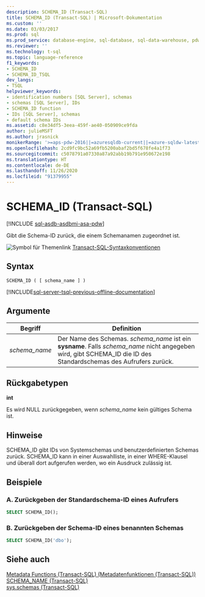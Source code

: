 ```yaml
---
description: SCHEMA_ID (Transact-SQL)
title: SCHEMA_ID (Transact-SQL) | Microsoft-Dokumentation
ms.custom: ''
ms.date: 03/03/2017
ms.prod: sql
ms.prod_service: database-engine, sql-database, sql-data-warehouse, pdw
ms.reviewer: ''
ms.technology: t-sql
ms.topic: language-reference
f1_keywords:
- SCHEMA_ID
- SCHEMA_ID_TSQL
dev_langs:
- TSQL
helpviewer_keywords:
- identification numbers [SQL Server], schemas
- schemas [SQL Server], IDs
- SCHEMA_ID function
- IDs [SQL Server], schemas
- default schema IDs
ms.assetid: c8e34df5-3eea-459f-ae40-050909ce9fda
author: julieMSFT
ms.author: jrasnick
monikerRange: '>=aps-pdw-2016||=azuresqldb-current||=azure-sqldw-latest||>=sql-server-2016||=sqlallproducts-allversions||>=sql-server-linux-2017||=azuresqldb-mi-current'
ms.openlocfilehash: 2cd9fc9bc52a69fb5200abaf2bd5f678fe4a1f73
ms.sourcegitcommit: c5078791a07330a87a92abb19b791e950672e198
ms.translationtype: HT
ms.contentlocale: de-DE
ms.lasthandoff: 11/26/2020
ms.locfileid: "91379955"
---
```

# <a name="schema_id-transact-sql"></a>SCHEMA_ID (Transact-SQL)
[!INCLUDE [sql-asdb-asdbmi-asa-pdw](../../includes/applies-to-version/sql-asdb-asdbmi-asa-pdw.md)]

  Gibt die Schema-ID zurück, die einem Schemanamen zugeordnet ist.  
  
 ![Symbol für Themenlink](../../database-engine/configure-windows/media/topic-link.gif "Symbol für Themenlink") [Transact-SQL-Syntaxkonventionen](../../t-sql/language-elements/transact-sql-syntax-conventions-transact-sql.md)  
  
## <a name="syntax"></a>Syntax  
  
```syntaxsql  
SCHEMA_ID ( [ schema_name ] )   
```  
  
[!INCLUDE[sql-server-tsql-previous-offline-documentation](../../includes/sql-server-tsql-previous-offline-documentation.md)]

## <a name="arguments"></a>Argumente
  
|Begriff|Definition|  
|----------|----------------|  
|*schema_name*|Der Name des Schemas. *schema_name* ist ein **sysname**. Falls *schema_name* nicht angegeben wird, gibt SCHEMA_ID die ID des Standardschemas des Aufrufers zurück.|  
  
## <a name="return-types"></a>Rückgabetypen  
 **int**  
  
 Es wird NULL zurückgegeben, wenn *schema_name* kein gültiges Schema ist.  
  
## <a name="remarks"></a>Hinweise  
 SCHEMA_ID gibt IDs von Systemschemas und benutzerdefinierten Schemas zurück. SCHEMA_ID kann in einer Auswahlliste, in einer WHERE-Klausel und überall dort aufgerufen werden, wo ein Ausdruck zulässig ist.  
  
## <a name="examples"></a>Beispiele  
  
### <a name="a-returning-the-default-schema-id-of-a-caller"></a>A. Zurückgeben der Standardschema-ID eines Aufrufers  
  
```sql  
SELECT SCHEMA_ID();  
```  
  
### <a name="b-returning-the-schema-id-of-a-named-schema"></a>B. Zurückgeben der Schema-ID eines benannten Schemas  
  
```sql  
SELECT SCHEMA_ID('dbo');  
```  
  
## <a name="see-also"></a>Siehe auch  
 [Metadata Functions &#40;Transact-SQL&#41; (Metadatenfunktionen &#40;Transact-SQL&#41;)](../../t-sql/functions/metadata-functions-transact-sql.md)   
 [SCHEMA_NAME &#40;Transact-SQL&#41;](../../t-sql/functions/schema-name-transact-sql.md)   
 [sys.schemas &#40;Transact-SQL&#41;](../../relational-databases/system-catalog-views/schemas-catalog-views-sys-schemas.md)  
  
  

